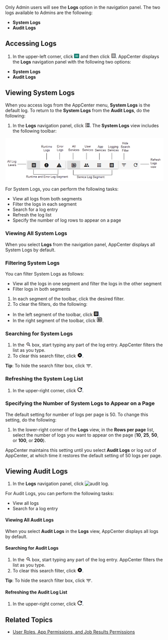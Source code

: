 Only Admin users will see the **Logs** option in the navigation panel. The two logs available to Admins are the following:
 * **System Logs**
 * **Audit Logs**
 
## Accessing Logs

1. In the upper-left corner, click ![menu button](/user-guide/images/menu-button.png) and then click ![logs button](/user-guide/images/logs.png). AppCenter displays the **Logs** navigation panel with the following two options:
  * **System Logs**
  * **Audit Logs**

## Viewing System Logs

When you access logs from the AppCenter menu, **System Logs** is the default log. To return to the **System Logs** from the **Audit Logs**, do the following:

1. In the **Logs** navigation panel, click ![system log](/user-guide/images/system-log.png). The **System Logs** view includes the following toolbar:

  ![logs toolbar](/user-guide/images/logs-toolbar.png)

  For System Logs, you can perform the following tasks:

   - View all logs from both segments
   - Filter the logs in each segment
   - Search for a log entry
   - Refresh the log list
   - Specify the number of log rows to appear on a page

### Viewing All System Logs

When you select **Logs** from the navigation panel, AppCenter displays all System Logs by default.

### Filtering System Logs

You can filter System Logs as follows:
 * View all the logs in one segment and filter the logs in the other segment
 * Filter logs in both segments

1. In each segment of the toolbar, click the desired filter.
2. To clear the filters, do the following:
  *  In the left segment of the toolbar, click ![all system logs button](/user-guide/images/filter-logs.png).
  *  In the right segment of the toolbar, click ![all services logs button](/user-guide/images/all-services.png).

### Searching for System Logs

1. In the ![search logs box](/user-guide/images/search.png) box, start typing any part of the log entry. AppCenter filters the list as you type.
2. To clear this search filter, click ![clear search button](/user-guide/images/clear-search.png).

**Tip**:  To hide the search filter box, click ![hide search filter](/user-guide/images/hide-search-filter.png).

### Refreshing the System Log List

1. In the upper-right corner, click ![refresh logs button](/user-guide/images/refresh-logs.png).

### Specifying the Number of System Logs to Appear on a Page

The default setting for number of logs per page is 50. To change this setting, do the following:

1. In the lower-right corner of the **Logs** view, in the **Rows per page** list, select the number of logs you want to appear on the page (**10**, **25**, **50**, or **100**, or **200**).

  AppCenter maintains this setting until you select **Audit Logs** or log out of AppCenter, at which time it restores the default setting of 50 logs per page.

## Viewing Audit Logs

1. In the **Logs** navigation panel, click ![audit log](/user-guide/images/audti-log.png). 

For Audit Logs, you can perform the following tasks:

- View all logs
- Search for a log entry

#### Viewing All Audit Logs

When you select **Audit Logs** in the **Logs** view, AppCenter displays all logs by default.

#### Searching for Audit Logs

1. In the ![search logs box](/user-guide/images/search.png) box, start typing any part of the log entry. AppCenter filters the list as you type.
2. To clear this search filter, click ![clear search button](/user-guide/images/clear-search.png).

**Tip**:  To hide the search filter box, click ![hide search filter](/user-guide/images/hide-search-filter.png).

#### Refreshing the Audit Log List

1. In the upper-right corner, click ![refresh logs button](/user-guide/images/refresh-logs.png).

## Related Topics
* [User Roles, App Permissions, and Job Results Permissions](/user-guide/app-permission-user-role.md)
